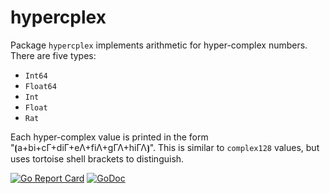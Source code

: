 # hypercplex

Package `hypercplex` implements arithmetic for hyper-complex numbers. There are five types:

* `Int64`
* `Float64`
* `Int`
* `Float`
* `Rat`

Each hyper-complex value is printed in the form "⦗a+bi+cΓ+diΓ+eΛ+fiΛ+gΓΛ+hiΓΛ⦘". This is similar to `complex128` values, but uses tortoise shell brackets to distinguish.

[![Go Report Card](https://goreportcard.com/badge/gojp/goreportcard)](https://goreportcard.com/report/github.com/meirizarrygelpi/numbers/hypercplex) [![GoDoc](https://godoc.org/github.com/meirizarrygelpi/numbers/hypercplex?status.svg)](https://godoc.org/github.com/meirizarrygelpi/numbers/hypercplex)